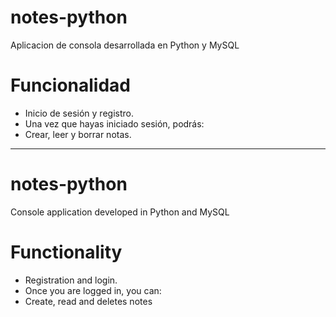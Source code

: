 # notes-python
 Aplicacion de consola desarrollada en Python y MySQL

 # Funcionalidad
 * Inicio de sesión y registro.
 * Una vez que hayas iniciado sesión, podrás:
 * Crear, leer y borrar notas.

 ------------------------------------------------------------
 # notes-python
 Console application developed in Python and MySQL

 # Functionality
 * Registration and login.
 * Once you are logged in, you can:
 * Create, read and deletes notes

